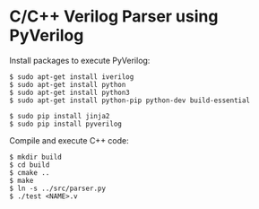 # C/C++ Verilog Parser using PyVerilog

Install packages to execute PyVerilog:

```
$ sudo apt-get install iverilog
$ sudo apt-get install python
$ sudo apt-get install python3
$ sudo apt-get install python-pip python-dev build-essential

$ sudo pip install jinja2
$ sudo pip install pyverilog
```

Compile and execute C++ code:

```
$ mkdir build
$ cd build
$ cmake ..
$ make
$ ln -s ../src/parser.py
$ ./test <NAME>.v
```
